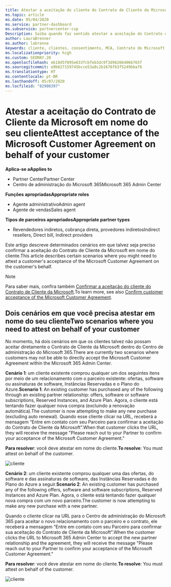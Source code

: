 ```yaml
---
title: Atestar a aceitação do cliente do Contrato de Cliente da Microsoft
ms.topic: article
ms.date: 05/04/2020
ms.service: partner-dashboard
ms.subservice: partnercenter-csp
Description: Saiba quando faz sentido atestar a aceitação do Contrato de Cliente da Microsoft em nome do seu cliente.
author: LauraBrenner
ms.author: labrenne
keywords: cliente, clientes, consentimento, MCA, Contrato do Microsoft Cloud, Contrato de Cliente da Microsoft, modelos de contrato do cliente, atestar aceitação
ms.localizationpriority: high
ms.custom: SEOMAY.20
ms.openlocfilehash: eb18d5f095e633fcbfeb3dc9f3d962664066765f
ms.sourcegitcommit: e9b627159745bcce53a8c2b1676f63f5249bba76
ms.translationtype: HT
ms.contentlocale: pt-BR
ms.lasthandoff: 05/07/2020
ms.locfileid: "82908397"
---
```

# <a name="attest-acceptance-of-the-microsoft-customer-agreement-on-behalf-of-your-customer"></a><span data-ttu-id="e1c03-104">Atestar a aceitação do Contrato de Cliente da Microsoft em nome do seu cliente</span><span class="sxs-lookup"><span data-stu-id="e1c03-104">Attest acceptance of the Microsoft Customer Agreement on behalf of your customer</span></span>

<span data-ttu-id="e1c03-105">**Aplica-se a**</span><span class="sxs-lookup"><span data-stu-id="e1c03-105">**Applies to**</span></span>

- <span data-ttu-id="e1c03-106">Partner Center</span><span class="sxs-lookup"><span data-stu-id="e1c03-106">Partner Center</span></span>
- <span data-ttu-id="e1c03-107">Centro de administração do Microsoft 365</span><span class="sxs-lookup"><span data-stu-id="e1c03-107">Microsoft 365 Admin Center</span></span>

<span data-ttu-id="e1c03-108">**Funções apropriadas**</span><span class="sxs-lookup"><span data-stu-id="e1c03-108">**Appropriate roles**</span></span>

- <span data-ttu-id="e1c03-109">Agente administrativo</span><span class="sxs-lookup"><span data-stu-id="e1c03-109">Admin agent</span></span>
- <span data-ttu-id="e1c03-110">Agente de vendas</span><span class="sxs-lookup"><span data-stu-id="e1c03-110">Sales agent</span></span>

<span data-ttu-id="e1c03-111">**Tipos de parceiros apropriados**</span><span class="sxs-lookup"><span data-stu-id="e1c03-111">**Appropriate partner types**</span></span>

- <span data-ttu-id="e1c03-112">Revendedores indiretos, cobrança direta, provedores indiretos</span><span class="sxs-lookup"><span data-stu-id="e1c03-112">Indirect resellers, Direct bill, Indirect providers</span></span>

<span data-ttu-id="e1c03-113">Este artigo descreve determinados cenários em que talvez seja preciso confirmar a aceitação do Contrato de Cliente da Microsoft em nome do cliente.</span><span class="sxs-lookup"><span data-stu-id="e1c03-113">This article describes certain scenarios where you might need to attest a customer's acceptance of the Microsoft Customer Agreement on the customer's behalf.</span></span>

>[!NOTE]
><span data-ttu-id="e1c03-114">Para saber mais, confira também [Confirmar a aceitação do cliente do Contrato de Cliente da Microsoft](confirm-customer-agreement.md).</span><span class="sxs-lookup"><span data-stu-id="e1c03-114">To learn more, see also [Confirm customer acceptance of the Microsoft Customer Agreement](confirm-customer-agreement.md).</span></span>

## <a name="two-scenarios-where-you-need-to-attest-on-behalf-of-your-customer"></a><span data-ttu-id="e1c03-115">Dois cenários em que você precisa atestar em nome do seu cliente</span><span class="sxs-lookup"><span data-stu-id="e1c03-115">Two scenarios where you need to attest on behalf of your customer</span></span>

<span data-ttu-id="e1c03-116">No momento, há dois cenários em que os clientes talvez não possam aceitar diretamente o Contrato de Cliente da Microsoft dentro do Centro de administração do Microsoft 365.</span><span class="sxs-lookup"><span data-stu-id="e1c03-116">There are currently two scenarios where customers may not be able to directly accept the Microsoft Customer Agreement within the Microsoft 365 Admin Center.</span></span>

<span data-ttu-id="e1c03-117">**Cenário 1**: um cliente existente comprou qualquer um dos seguintes itens por meio de um relacionamento com o parceiro existente: ofertas, software ou assinaturas de software, Instâncias Reservadas e o Plano do Azure.</span><span class="sxs-lookup"><span data-stu-id="e1c03-117">**Scenario 1**: An existing customer has purchased any of the following through an existing partner relationship: offers, software or software subscriptions, Reserved Instances, and Azure Plan.</span></span> <span data-ttu-id="e1c03-118">Agora, o cliente está tentando fazer qualquer nova compra (excluindo a renovação automática).</span><span class="sxs-lookup"><span data-stu-id="e1c03-118">The customer is now attempting to make any new purchase (excluding auto renewal).</span></span> <span data-ttu-id="e1c03-119">Quando esse cliente clicar na URL, receberá a mensagem “Entre em contato com seu Parceiro para confirmar a aceitação do Contrato de Cliente da Microsoft”.</span><span class="sxs-lookup"><span data-stu-id="e1c03-119">When that customer clicks the URL, they will receive the message "Please reach out to your Partner to confirm your acceptance of the Microsoft Customer Agreement."</span></span>  

<span data-ttu-id="e1c03-120">**Para resolver**: você deve atestar em nome do cliente.</span><span class="sxs-lookup"><span data-stu-id="e1c03-120">**To resolve**: You must attest on behalf of the customer.</span></span>

![cliente](images/mca/accept-scenario-1.png)

<span data-ttu-id="e1c03-122">**Cenário 2**: um cliente existente comprou qualquer uma das ofertas, do software e das assinaturas de software, das Instâncias Reservadas e do Plano do Azure a seguir.</span><span class="sxs-lookup"><span data-stu-id="e1c03-122">**Scenario 2**: An existing customer has purchased any of the following offers, software and software subscriptions, Reserved Instances and Azure Plan.</span></span> <span data-ttu-id="e1c03-123">Agora, o cliente está tentando fazer qualquer nova compra com um novo parceiro.</span><span class="sxs-lookup"><span data-stu-id="e1c03-123">The customer is now attempting to make any new purchase with a new partner.</span></span>

<span data-ttu-id="e1c03-124">Quando o cliente clicar na URL para o Centro de administração do Microsoft 365 para aceitar o novo relacionamento com o parceiro e o contrato, ele receberá a mensagem “Entre em contato com seu Parceiro para confirmar sua aceitação do Contrato de Cliente da Microsoft”.</span><span class="sxs-lookup"><span data-stu-id="e1c03-124">When the customer clicks the URL to Microsoft 365 Admin Center to accept the new partner relationship and the agreement, they will receive the message "Please reach out to your Partner to confirm your acceptance of the Microsoft Customer Agreement."</span></span>  

<span data-ttu-id="e1c03-125">**Para resolver**: você deve atestar em nome do cliente.</span><span class="sxs-lookup"><span data-stu-id="e1c03-125">**To resolve**: You must attest on behalf of the customer.</span></span>  

![cliente](images/mca/accept-scenario-2.png)